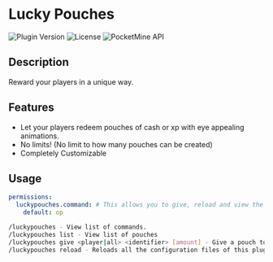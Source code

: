 # Lucky Pouches

![Plugin Version](https://img.shields.io/badge/Version-v1.0.0-brightgreen)
![License](https://img.shields.io/badge/License-APACHE-blue)
![PocketMine API](https://img.shields.io/badge/PocketMine%20API-5.0.0-yellow)

## Description

Reward your players in a unique way.

## Features

- Let your players redeem pouches of cash or xp with eye appealing animations.
- No limits! (No limit to how many pouches can be created)
- Completely Customizable

## Usage

```yaml
permissions:
  luckypouches.command: # This allows you to give, reload and view the list of pouches.
    default: op
```

```bash
/luckypouches - View list of commands.
/luckypouches list - View list of pouches
/luckypouches give <player|all> <identifier> [amount] - Give a pouch to every online player or a specific player.
/luckypouches reload - Reloads all the configuration files of this plugin.
```
